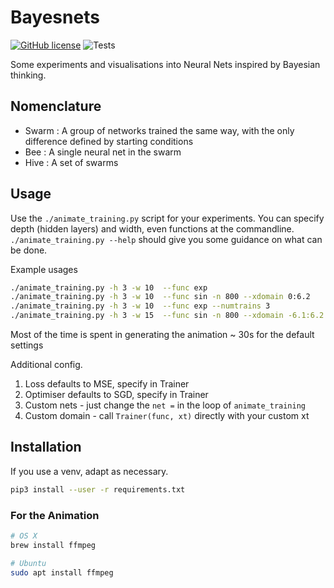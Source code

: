 # Bayesnets

[![GitHub license](https://img.shields.io/github/license/nayyarv/bayesnets.svg)](https://github.com/nayyarv/bayesnets/blob/master/LICENSE)
![Tests](https://github.com/nayyarv/bayesnets/workflows/Tests/badge.svg)

Some experiments and visualisations into Neural Nets inspired by Bayesian thinking.

## Nomenclature

 - Swarm : A group of networks trained the same way, with the only difference defined by starting conditions
 - Bee : A single neural net in the swarm
 - Hive : A set of swarms 
 
 
## Usage
Use the `./animate_training.py` script for your experiments. You can specify depth (hidden layers)
and width, even functions at the commandline.
`./animate_training.py --help` should give you some guidance on what can be done.

Example usages
```bash
./animate_training.py -h 3 -w 10  --func exp 
./animate_training.py -h 3 -w 10  --func sin -n 800 --xdomain 0:6.2
./animate_training.py -h 3 -w 10  --func exp --numtrains 3
./animate_training.py -h 3 -w 15  --func sin -n 800 --xdomain -6.1:6.2 --lr 0.004
```

Most of the time is spent in generating the animation ~ 30s for the default settings

Additional config.
1. Loss defaults to  MSE, specify in Trainer
2. Optimiser defaults to SGD, specify in Trainer
3. Custom nets - just change the `net =` in the loop of `animate_training`
4. Custom domain - call `Trainer(func, xt)` directly with your custom xt


## Installation

If you use a venv, adapt as necessary. 
```bash
pip3 install --user -r requirements.txt
```

### For the Animation 

```bash
# OS X
brew install ffmpeg

# Ubuntu
sudo apt install ffmpeg
```

